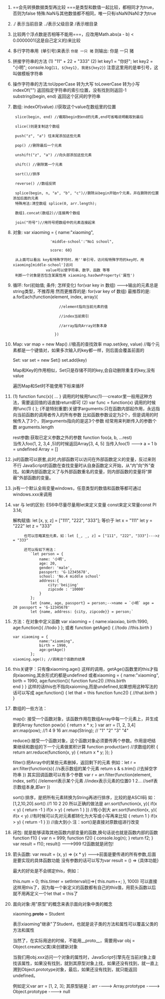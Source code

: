 1. ==会先转换数据类型再比较
   ===是类型和数值一起比较，都相同才为true，否则为false
   特殊:NaN与其他数值都不相同，唯一只有isNaN(NaN)才为true

2. ./ 表示当前目录     ../表示父级目录    /表示根目录

2. 比较两个浮点数是否相等不能用===，应改用Math.abs(a - b) < 0.0000001(这是自己定义的)来比较

3. 多行字符串用` `(单引号)来表示 
    `你是
    一只
    猪`
    则输出: 你是
    		一只
    		猪

4. 拼接字符串的方法
	(1) "11" + 22 + "333" 
	(2) let key1 = "你好";
		let key2 = "小明";
		console.log(`11, ${key1}, 我是${key2}`) 注意这里用的是单引号，这叫做模板字符串
5.  操作字符串的方法:toUpperCase  转为大写
					toLowerCase  转为小写
					indexOf("")  返回指定字符串的索引位置，没有找到则返回-1
					substring(begin, end) 返回这个区间的字符串

5.  数组: indexOf(value) //获取这个value在数组里的位置

		 slice(begin, end) //截取begin到end的元素,end可省略说明截取到最后

		 slice()则是复制这个数组

		 push("z", "a") 往末尾添加这些元素

		 pop() //删除最后一个元素

		 unshift("z", "a") //向头部添加这些元素

		 shift() //删除第一个元素

		 sort()//排序

		 reverse() //数组反转

		 splice(begin, n, "a", "b", "c")//删除从begin开始n个元素，并在删除的位置添加后面的元素
		 特殊用法:清空数组 splice(0, arr.length);

		 数组1.concat(数组2)//连接两个数组

		 join("符号")//用符号把数组中的元素连接起来

6. 对象: var xiaoming = {
						name:"xiaoming",

						'middle-school':"No1 school",

						score: 60}

		从上面可以看出 key有特殊字符时，用''单引号，访问有特殊字符的key时，用xiaoming[middle-school']访问
					  value可以使字符串、数字、函数 等等
		判断一个对象是否包含某属性用 xiaoming.hasOwnProperty('属性')

7. 循环:  for(初始值; 条件; 怎样变化)
		  for(var key in 数组)  --->输出的元素总是string类型，不推荐用
		  然而更推荐的是: for(var key of 数组)
		  最推荐的是: a.forEach(function(element, index, array){

		  					//element指向当前元素的值

		  					//index当前索引

		  					//array指向Array对象本身

		  				  })

8. Map: var map = new Map()  //极高的查找效率
		map.set(key, value)  //每个元素都是一个键值对，如果多次输入的key都一样，则后面会覆盖前面的

	Set: var set = new Set()
		 set.add(key)

	Map和Key的作用相似，Set只是存储不同的key,会自动删除重复的key,没有value

	遍历Map和Set时不能使用下标来循环

9.  (1) function func(x){ ... }    调用的时候用func(1)---creator里一般用这种方法，需要返回值的话直接return即可
	(2) var func = function(x)		调用的时候用func(1)
		{
		};
	(不是特别重要)关键字arguments:只在函数内部起作用，永远指向当前函数的调用者传入的所有参数
	比如函数参数设定为2个，但是调用的时候传入了3个，则arguments指向的是这3个参数
	经常用来判断传入的参数个数 arguments.length

	rest参数:获取已定义参数之外的参数   function foo(a, b, ...rest)  
	当传入foo(1, 2, 3,4 ,5)的时候返回Array[3, 4, 5]
	当传入foo(1)  ---> a = 1 b = undefined Array = []

10. js的函数可以嵌套,此时,内部函数可以访问在外部函数定义的变量，反过来则不行
	JavaScript的函数在查找变量时从自身函数定义开始，从“内”向“外”查找。如果内部函数定义了与外部函数重名的变量，则内部函数的变量将“屏蔽”外部函数的变量。

10. js有一个默认全局变量windows，任意类型的数值和函数等都可通过windows.xxx来调用

11. var 与 let的区别: ES6中尽量尽量用let来定义变量  const来定义常量const PI 3.14;
	
	解构赋值: let [x, y, z] = ["111", "222", "333"];
			 等价于 let x = "111"
			 		let y = "222"
			 		let z = "333"

			 也可以忽略某些元素，如：let [_, _, z] = ["111", "222", "333"]--->z = "333"

			 还可以有如下用法：
			 	`let person = {
				    name: '小明',
				    age: 20,
				    gender: 'male',
				    passport: 'G-12345678',
				    school: 'No.4 middle school'
				    address:{
				    	city:'beijing'
				    	zipcode : '10000'
				    }
				};
				let {name, age, passport} = person;-->name = `小明` age = 20 passport = 'G-12345678'
				let {name, address: {city, zipcode}} = person;`
				

12. 方法：在对象中定义函数
		var xiaoming = {
					name:xiaoxiao,
					birth:1990,
					age:function(){
						//todo
					}
				};
	或者 function getAge() {
			//todo
			//this.birth
		}

		var xiaoming = {
					name:"xiaoming",
					birth = 1990,
					age:getAge()
				};
		xiaoming.age(); //调用这个函数的结果

13. this关键字：只有像xiaoming.age() 这样的调用，getAge()函数里的this才指向xiaoming,其余形式的都是undefined
			或者xiaoming = {
						name:"xiaoming",
						birth = 1990,
						age:function(){
							function func2()
								//this.birth     
							end
						}
					}
			这样的话this也不指向xaioming,而是undefined,如果想用这种写法的话可以写成
				age:function()
				{
					let that = this
					function func2()
					{
						//that.birth
					}
				}

14. 数组的一些方法：

	map(): 接受一个函数对象，该函数作用在数组Array中每一个元素上，并生成新的Array
		function pow(x)
		{
			return x * x;
		}
		var arr = [1, 2, 3,4]
		arr.map(pow); //1 4 9 16
		arr.map(String); // "1" "2" "3" "4"

	reduce():接受一个函数对象，这个函数对象必须要传两个参数。作用是吧结果继续和数组的下一个元素做累积计算
		function product(arr) //求数组的积
		{
			return arr.reduce(function(x, y)
					{
						return x * y;
					});
		}

	filter():把Array中的某些元素删掉，返回剩下的元素
	例如：let r = arr.filter(function(s){   //s表示数组的某个元素
				return s & s.trim()  //去掉空字符串
			})
	其实回调函数可以有多个参数
		var r = arr.filter(function(element, index, self){
				//element表示某个元素
				//index表示元素的位置0 1 2...
				//self表示数组本身,即arr
			})

	sort():排序，是把所有元素转换为String再进行排序，比较的是ASCII码
	如：[1,2,10,20].sort()  //1 10 2 20
	所以正确的做法是
		arr.sort(function(x, y){
			if(x < y)
			{
				return -1
			}
			if(x > y)
			{
				return 1
			}
		})  //有小到大
		arr.sort(function(x, y){
			if(x < y)  //有时候可以先对元素都转化为大写或小写再来比较
			{
				return 1
			}
			if(x > y)
			{
				return -1
			}
		})  //由大到小
		注：sort()是直接对原数组进行改变

15. 闭包: 就是能够读取其他函数内部变量的函数,换句话说也就是函数内部的函数
		function f1()
		{
			var n = 999;
			function f2()
			{
				console.log(n);
			}
			return f2;
		}
		var result = f1();
		result() --->999     f2函数就是闭包!

16. 箭头函数:
	var result = (x, y) => {x * y}   --->前面是要传递的所有参数,后面是要实现的具体函数功能
	没有参数的话可以写为var result = () => {具体功能}

	最大的好处是不会绑定this，例如：

	this.num = 0;
	this.timer = setInterval(()=>{
		this.num++;
	}, 1000)
	可以直接这样用this了，因为每一个新定义的函数都有自己的this值，用箭头函数以后就不用再定义一个let that = this了

17. 面向对象:用"原型"的概念来表示面向对象中类的概念

	xiaoming.__proto__ = Student

	表示xiaoming"继承"了Student，也就是说子类的方法和属性可以覆盖父类的方法和属性

	当然了，在实际用途的时候，不能用__proto__，需要用var obj = Object.create(父类)来创建新对象

	当我们用obj.xxx访问一个对象的属性时，JavaScript引擎先在当前对象上查找该属性，如果没有找到，就到其原型对象上找，如果还没有找到，就一直上溯到Object.prototype对象，最后，如果还没有找到，就只能返回undefined。

	例如定义var arr = [1, 2, 3];
	其原型链是：arr ----> Array.prototype ----> Object.prototype ----> null
